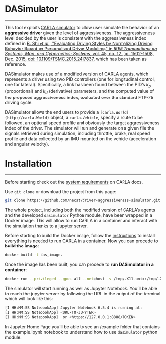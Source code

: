 # DASimulator

---

This tool exploits [CARLA simulator](https://carla.org/) to allow user simulate the behavior of an **aggressive driver** given the level of aggressiveness. The aggressiveness level decided by the user is consistent with the aggressiveness index defined in [B. Shi *et al*., "Evaluating Driving Styles by Normalizing Driving Behavior Based on Personalized Driver Modeling," in *IEEE Transactions on Systems, Man, and Cybernetics: Systems*, vol. 45, no. 12, pp. 1502-1508, Dec. 2015, doi: 10.1109/TSMC.2015.2417837](https://ieeexplore.ieee.org/document/7090994), which has been taken as reference.

DASimulator makes use of a modified version of CARLA agents, which represents a driver using two PID controllers (one for longitudinal control, one for lateral). Specifically, a link has been found between the PID’s $k_p$ (proportional) and $k_d$ (derivative) parameters, and the computed value of the proposed aggressiveness index, evaluated over the standard FTP-75 driving cycle.

DASimulator allows the end users to provide a `[carla.World](http://carla.World)` object, a `carla.Vehicle`, specify a route to be followed, an optional speed profile and obviously the target aggressiveness index of the driver. The simulator will run and generate on a given file the signals retrieved during simulation, including throttle, brake, real speed profile and data collected by an IMU mounted on the vehicle (acceleration and angular velocity).

# Installation

---

Before starting check out the [system requirements](https://carla.readthedocs.io/en/0.9.14/start_quickstart/#:~:text=System%20requirements.,GB%20of%20space.) on CARLA docs.

Use `git clone` or download the project from this page:

```bash
git clone https://github.com/necst/driver-aggressiveness-simulator.git
```

The whole project, including both the modified version of CARLA’s agents and the developed `dasimulator` Python module, have been wrapped in a Docker image. This will allow to run CARLA in a container and interact with the simulation thanks to a jupyter server.

Before starting to build the Docker image, follow the [instructions](https://carla.readthedocs.io/en/0.9.14/build_docker/#before-you-begin) to install everything is needed to run CARLA in a container. Now you can procede to **build the image**:

```bash
docker build -t das_image.
```

Once the image has been built, you can procede to **run DASimulator in a container**:

```bash
docker run --privileged --gpus all --net=host -v /tmp/.X11-unix:/tmp/.X11-unix:rw -p 8888:8888 das_image bash -c "jupyter notebook --ip=0.0.0.0 --port=8888 --no-browser --allow-root --certfile=/home/carla/mycert.pem --keyfile=/home/carla/mykey.key & ./CarlaUE4.sh -RenderOffScreen -noSound"
```

The simulator will start running as well as Jupyter Notebook. You’ll be able to reach the jupyter server by following the URL in the output of the terminal which will look like this:

```bash
[I HH:MM:SS NotebookApp] Jupyter Notebook 6.5.4 is running at:
[I HH:MM:SS NotebookApp] <URL-TO-JUPYTER>
[I HH:MM:SS NotebookApp]  or <https://127.0.0.1:8888/TOKEN>
```

In Jupyter Home Page you’ll be able to see an /example folder that contains the example.ipynb notebook to understand how to use `dasimulator` python module.

